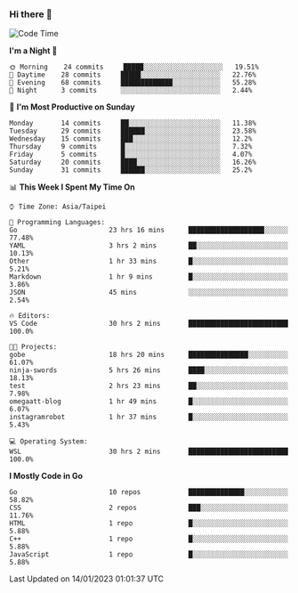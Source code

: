 ### Hi there 👋

<!--START_SECTION:waka-->
![Code Time](http://img.shields.io/badge/Code%20Time-751%20hrs%2036%20mins-blue)

**I'm a Night 🦉** 

```text
🌞 Morning    24 commits     █████░░░░░░░░░░░░░░░░░░░░   19.51% 
🌆 Daytime    28 commits     █████░░░░░░░░░░░░░░░░░░░░   22.76% 
🌃 Evening    68 commits     █████████████░░░░░░░░░░░░   55.28% 
🌙 Night      3 commits      ░░░░░░░░░░░░░░░░░░░░░░░░░   2.44%

```
📅 **I'm Most Productive on Sunday** 

```text
Monday       14 commits     ██░░░░░░░░░░░░░░░░░░░░░░░   11.38% 
Tuesday      29 commits     ██████░░░░░░░░░░░░░░░░░░░   23.58% 
Wednesday    15 commits     ███░░░░░░░░░░░░░░░░░░░░░░   12.2% 
Thursday     9 commits      █░░░░░░░░░░░░░░░░░░░░░░░░   7.32% 
Friday       5 commits      █░░░░░░░░░░░░░░░░░░░░░░░░   4.07% 
Saturday     20 commits     ████░░░░░░░░░░░░░░░░░░░░░   16.26% 
Sunday       31 commits     ██████░░░░░░░░░░░░░░░░░░░   25.2%

```


📊 **This Week I Spent My Time On** 

```text
⌚︎ Time Zone: Asia/Taipei

💬 Programming Languages: 
Go                       23 hrs 16 mins      ███████████████████░░░░░░   77.48% 
YAML                     3 hrs 2 mins        ██░░░░░░░░░░░░░░░░░░░░░░░   10.13% 
Other                    1 hr 33 mins        █░░░░░░░░░░░░░░░░░░░░░░░░   5.21% 
Markdown                 1 hr 9 mins         █░░░░░░░░░░░░░░░░░░░░░░░░   3.86% 
JSON                     45 mins             ░░░░░░░░░░░░░░░░░░░░░░░░░   2.54%

🔥 Editors: 
VS Code                  30 hrs 2 mins       █████████████████████████   100.0%

🐱‍💻 Projects: 
gobe                     18 hrs 20 mins      ███████████████░░░░░░░░░░   61.07% 
ninja-swords             5 hrs 26 mins       ████░░░░░░░░░░░░░░░░░░░░░   18.13% 
test                     2 hrs 23 mins       ██░░░░░░░░░░░░░░░░░░░░░░░   7.98% 
omegaatt-blog            1 hr 49 mins        █░░░░░░░░░░░░░░░░░░░░░░░░   6.07% 
instagramrobot           1 hr 37 mins        █░░░░░░░░░░░░░░░░░░░░░░░░   5.43%

💻 Operating System: 
WSL                      30 hrs 2 mins       █████████████████████████   100.0%

```

**I Mostly Code in Go** 

```text
Go                       10 repos            ██████████████░░░░░░░░░░░   58.82% 
CSS                      2 repos             ███░░░░░░░░░░░░░░░░░░░░░░   11.76% 
HTML                     1 repo              █░░░░░░░░░░░░░░░░░░░░░░░░   5.88% 
C++                      1 repo              █░░░░░░░░░░░░░░░░░░░░░░░░   5.88% 
JavaScript               1 repo              █░░░░░░░░░░░░░░░░░░░░░░░░   5.88%

```



 Last Updated on 14/01/2023 01:01:37 UTC
<!--END_SECTION:waka-->

<!--
**omegaatt36/omegaatt36** is a ✨ _special_ ✨ repository because its `README.md` (this file) appears on your GitHub profile.

Here are some ideas to get you started:

- 🔭 I’m currently working on ...
- 🌱 I’m currently learning ...
- 👯 I’m looking to collaborate on ...
- 🤔 I’m looking for help with ...
- 💬 Ask me about ...
- 📫 How to reach me: ...
- 😄 Pronouns: ...
- ⚡ Fun fact: ...
-->
